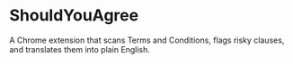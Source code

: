 # ShouldYouAgree
A Chrome extension that scans Terms and Conditions, flags risky clauses, and translates them into plain English.
